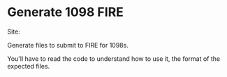# Generate 1098 FIRE

Site: 

Generate files to submit to FIRE for 1098s.

You'll have to read the code to understand how to use it, the format of the expected files.